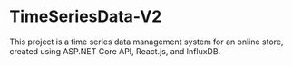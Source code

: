 # TimeSeriesData-V2
This project is a time series data management system for an online store, created using ASP.NET Core API, React.js, and InfluxDB.
